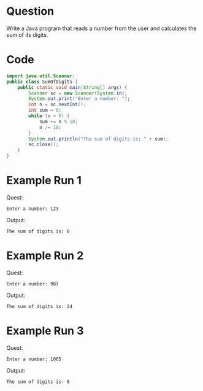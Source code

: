 # Question
Write a Java program that reads a number from the user and calculates the sum of its digits.

# Code
```java
import java.util.Scanner;
public class SumOfDigits {
    public static void main(String[] args) {
        Scanner sc = new Scanner(System.in);
        System.out.print("Enter a number: ");
        int n = sc.nextInt();
        int sum = 0;
        while (n > 0) {
            sum += n % 10;
            n /= 10;
        }
        System.out.println("The sum of digits is: " + sum);
        sc.close();
    }
}
```

# Example Run 1
Quest:
```
Enter a number: 123
```
Output:
```
The sum of digits is: 6
```

# Example Run 2
Quest:
```
Enter a number: 987
```
Output:
```
The sum of digits is: 24
```

# Example Run 3
Quest:
```
Enter a number: 1005
```
Output:
```
The sum of digits is: 6
```
